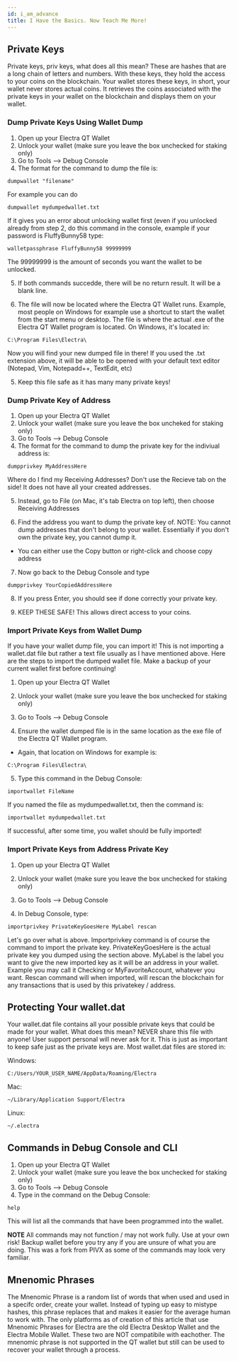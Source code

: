 ```yaml
---
id: i_am_advance
title: I Have the Basics. Now Teach Me More!
---
```

## Private Keys

Private keys, priv keys, what does all this mean? These are hashes that are a long chain of letters and numbers. With these keys, they hold the access to your coins on the blockchain. Your wallet stores these keys, in short, your wallet never stores actual coins. It retrieves the coins associated with the private keys in your wallet on the blockchain and displays them on your wallet.

### Dump Private Keys Using Wallet Dump
1. Open up your Electra QT Wallet
2. Unlock your wallet (make sure you leave the box unchecked for staking only)
3. Go to Tools --> Debug Console
4. The format for the command to dump the file is:
```
dumpwallet "filename"
```
For example you can do
```
dumpwallet mydumpedwallet.txt
```
If it gives you an error about unlocking wallet first (even if you unlocked already from step 2, do this command in the console, example if your password is FluffyBunny58 type:
```
walletpassphrase FluffyBunny58 99999999
```
The 99999999 is the amount of seconds you want the wallet to be unlocked. 

5. If both commands succedde, there will be no return result. It will be a blank line.

6. The file will now be located where the Electra QT Wallet runs. Example, most people on Windows for example use a shortcut to start the wallet from the start menu or desktop. The file is where the actual .exe of the Electra QT Wallet program is located. On Windows, it's located in:
```
C:\Program Files\Electra\
```
Now you will find your new dumped file in there! If you used the .txt extension above, it will be able to be opened with your default text editor (Notepad, Vim, Notepadd++, TextEdit, etc)

5. Keep this file safe as it has many many private keys!

### Dump Private Key of Address
1. Open up your Electra QT Wallet
2. Unlock your wallet (make sure you leave the box uncheked for staking only)
3. Go to Tools --> Debug Console
4. The format for the command to dump the private key for the indiviual address is:
```
dumpprivkey MyAddressHere
```
Where do I find my Receiving Addresses? Don't use the Recieve tab on the side! It does not have all your created addresses.

5. Instead, go to File (on Mac, it's tab Electra on top left), then choose Receiving Addresses

6. Find the address you want to dump the private key of. NOTE: You cannot dump addresses that don't belong to your wallet. Essentially if you don't own the private key, you cannot dump it.
- You can either use the Copy button or right-click and choose copy address 

7. Now go back to the Debug Console and type
```
dumpprivkey YourCopiedAddressHere
```

8. If you press Enter, you should see if done correctly your private key.

9. KEEP THESE SAFE! This allows direct access to your coins.

### Import Private Keys from Wallet Dump
If you have your wallet dump file, you can import it! This is not importing a wallet.dat file but rather a text file usually as I have mentioned above. Here are the steps to import the dumped wallet file. Make a backup of your current wallet first before continuing!

1. Open up your Electra QT Wallet

2. Unlock your wallet (make sure you leave the box unchecked for staking only)

3. Go to Tools --> Debug Console

4. Ensure the wallet dumped file is in the same location as the exe file of the Electra QT Wallet program.
- Again, that location on Windows for example is:
```
C:\Program Files\Electra\
```

5. Type this command in the Debug Console:
```
importwallet FileName
```
If you named the file as mydumpedwallet.txt, then the command is:
```
importwallet mydumpedwallet.txt
```
If successful, after some time, you wallet should be fully imported!

### Import Private Keys from Address Private Key

1. Open up your Electra QT Wallet

2. Unlock your wallet (make sure you leave the box unchecked for staking only)

3. Go to Tools --> Debug Console

4. In Debug Console, type:
```
importprivkey PrivateKeyGoesHere MyLabel rescan
```
Let's go over what is above. Importprivkey command is of course the command to import the private key. PrivateKeyGoesHere is the actual private key you dumped using the section above. MyLabel is the label you want to give the new imported key as it will be an address in your wallet. Example you may call it Checking or MyFavoriteAccount, whatever you want. Rescan command will when imported, will rescan the blockchain for any transactions that is used by this privatekey / address.

## Protecting Your wallet.dat

Your wallet.dat file contains all your possible private keys that could be made for your wallet. What does this mean? NEVER share this file with anyone! User support personal will never ask for it. This is just as important to keep safe just as the private keys are. Most wallet.dat files are stored in:  

Windows:
```
C:/Users/YOUR_USER_NAME/AppData/Roaming/Electra
```
Mac:
```
~/Library/Application Support/Electra
```
Linux:
```
~/.electra
```

## Commands in Debug Console and CLI
1. Open up your Electra QT Wallet
2. Unlock your wallet (make sure you leave the box unchecked for staking only)
3. Go to Tools --> Debug Console
4. Type in the command on the Debug Console:
```
help
```
This will list all the commands that have been programmed into the wallet. 

**NOTE** All commands may not function / may not work fully. Use at your own risk! Backup wallet before you try any if you are unsure of what you are doing. This was a fork from PIVX as some of the commands may look very familiar.

## Mnenomic Phrases

The Mnenomic Phrase is a random list of words that when used and used in a specifc order, create your wallet. Instead of typing up easy to mistype hashes, this phrase replaces that and makes it easier for the average human to work with. The only platforms as of creation of this article that use Mnenomic Phrases for Electra are the old Electra Desktop Wallet and the Electra Mobile Wallet. These two are NOT compatibile with eachother. The mnenomic phrase is not supported in the QT wallet but still can be used to recover your wallet through a process.
